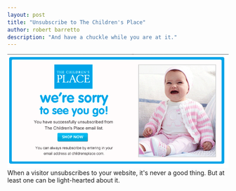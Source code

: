 ```yaml
---
layout: post
title: "Unsubscribe to The Children's Place"
author: robert barretto
description: "And have a chuckle while you are at it."
---
```


![Unsubscribe screenshot. (from The Children's Place)](/img/posts/2013-10-27-childrensplaceunsubscribe.png)
When a visitor unsubscribes to your website, it's never a good thing. But at least one can be light-hearted about it.